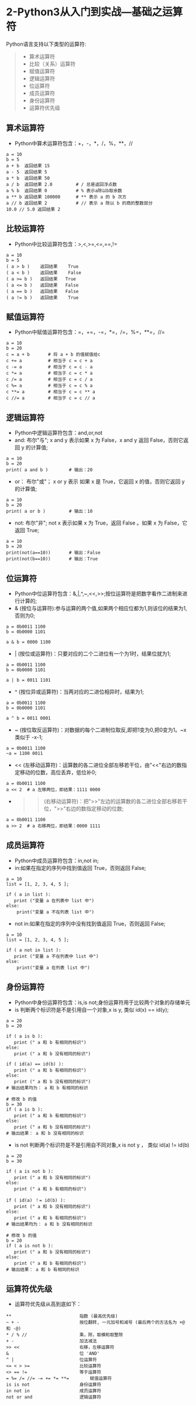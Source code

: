 
# 2-Python3从入门到实战—基础之运算符
Python语言支持以下类型的运算符:
>* 算术运算符
>* 比较（关系）运算符
>* 赋值运算符
>* 逻辑运算符
>* 位运算符
>* 成员运算符
>* 身份运算符
>* 运算符优先级

## 算术运算符
* Python中算术运算符包含：+，-，*，/，%，**，//
```
a = 10
b = 5
a + b  返回结果 15
a - 5  返回结果 5
a * b  返回结果 50
a / b  返回结果 2.0			# / 总是返回浮点数
a % b  返回结果 0			# % 表示a除以b取余数
a ** b 返回结果 100000		# ** 表示 a 的 b 次方
a // b 返回结果 2			# // 表示 a 除以 b 的商的整数部分
10.0 // 5.0 返回结果 2
```

## 比较运算符
* Python中比较运算符包含：>,<,>=,<=,==,!=
```
a = 10
b = 5
( a > b )    返回结果    True
( a < b )  	 返回结果    False
( a >= b )   返回结果 	True
( a <= b )   返回结果 	False
( a == b )   返回结果 	False
( a != b )   返回结果    True
```

## 赋值运算符
* Python中赋值运算符包含：=，+=，-=，*=，/=，%=，**=，//=
```
a = 10
b = 20
c = a + b		# 将 a + b 的值赋值给c
c += a			# 相当于 c = c + a
c -= a			# 相当于 c = c - a
c *= a			# 相当于 c = c * a
c /= a			# 相当于 c = c / a
c %= a			# 相当于 c = c % a
c **= a			# 相当于 c = c ** a
c //= a			# 相当于 c = c // a
```

## 逻辑运算符
* Python中逻辑运算符包含：and,or,not
* and: 布尔"与"; x and y 表示如果 x 为 False，x and y 返回 False，否则它返回 y 的计算值;
```
a = 10
b = 20
print( a and b )		# 输出：20
```
* or： 布尔"或"； x or y 表示 如果 x 是 True，它返回 x 的值，否则它返回 y 的计算值;
```
a = 10
b = 20
print( a or b )			# 输出：10
```
* not: 布尔"非"; not x 表示如果 x 为 True，返回 False 。如果 x 为 False，它返回 True;
```
a = 10
b = 20
print(not(a==10))		# 输出：False
print(not(b==10))		# 输出：True
```

## 位运算符
* Python中位运算符包含：&,|,^,~,<<,>>;按位运算符是把数字看作二进制来进行计算的;
* & (按位与运算符):参与运算的两个值,如果两个相应位都为1,则该位的结果为1,否则为0;
```
a = 0b0011 1100
b = 0b0000 1101

a & b = 0000 1100
```
* | (按位或运算符)：只要对应的二个二进位有一个为1时，结果位就为1;
```
a = 0b0011 1100
b = 0b0000 1101

a | b = 0011 1101
```
* ^ (按位异或运算符)：当两对应的二进位相异时，结果为1;
```
a = 0b0011 1100
b = 0b0000 1101

a ^ b = 0011 0001
```
* ~ (按位取反运算符)：对数据的每个二进制位取反,即把1变为0,把0变为1。~x 类似于 -x-1;
```
a = 0b0011 1100
~a = 1100 0011
```
* << (左移动运算符)：运算数的各二进位全部左移若干位，由"<<"右边的数指定移动的位数，高位丢弃，低位补0;
```
a = 0b0011 1100
a << 2	# a 左移两位，即结果：1111 0000
```
* >> (右移动运算符)：把">>"左边的运算数的各二进位全部右移若干位，">>"右边的数指定移动的位数;
```
a = 0b0011 1100
a >> 2	# a 右移两位，即结果：0000 1111
```
## 成员运算符
* Python中成员运算符包含：in,not in;
* in:如果在指定的序列中找到值返回 True，否则返回 False;
```
a = 10
list = [1, 2, 3, 4, 5 ];
 
if ( a in list ):
   print ("变量 a 在列表中 list 中")
else:
	print("变量 a 不在列表 list 中")
```
* not in:如果在指定的序列中没有找到值返回 True，否则返回 False;
```
a = 10
list = [1, 2, 3, 4, 5 ];
 
if ( a not in list ):
   print ("变量 a 不在列表中 list 中")
else:
	print("变量 a 在列表 list 中")
```
## 身份运算符
* Python中身份运算符包含：is,is not;身份运算符用于比较两个对象的存储单元
* is 判断两个标识符是不是引用自一个对象,x is y, 类似 id(x) == id(y);
```
a = 20
b = 20
 
if ( a is b ):
   print (" a 和 b 有相同的标识")
else:
   print (" a 和 b 没有相同的标识")

if ( id(a) == id(b) ):
   print (" a 和 b 有相同的标识")
else:
   print (" a 和 b 没有相同的标识")
# 输出结果均为： a 和 b 有相同的标识

# 修改 b 的值
b = 30
if ( a is b ):
   print (" a 和 b 有相同的标识")
else:
   print (" a 和 b 没有相同的标识")
# 输出结果： a 和 b 没有相同的标识
```
* is not 判断两个标识符是不是引用自不同对象,x is not y ， 类似 id(a) != id(b)
```
a = 20
b = 30
 
if ( a is not b ):
   print (" a 和 b 没有相同的标识")
else:
   print (" a 和 b 有相同的标识")

if ( id(a) ！= id(b) ):
   print (" a 和 b 没有相同的标识")
else:
   print (" a 和 b 有相同的标识")
# 输出结果均为： a 和 b 没有相同的标识

# 修改 b 的值
b = 20
if ( a is not b ):
   print (" a 和 b 没有相同的标识")
else:
   print (" a 和 b 有相同的标识")
# 输出结果： a 和 b 有相同的标识
```
## 运算符优先级
* 运算符优先级从高到底如下：

```
**							指数 (最高优先级)
~ + -						按位翻转, 一元加号和减号 (最后两个的方法名为 +@ 和 -@)
* / % //					乘，除，取模和取整除
+ -							加法减法
>> <<	                    右移，左移运算符
&							位 'AND'
^ |							位运算符
<= < > >=					比较运算符
<> == !=					等于运算符
= %= /= //= -= += *= **=		赋值运算符
is is not					身份运算符
in not in					成员运算符
not or and					逻辑运算符
```